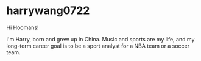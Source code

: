 # harrywang0722

Hi Hoomans!

I'm Harry, born and grew up in China. Music and sports are my life, and my long-term career goal is to be a sport analyst for a NBA team or a soccer team.

